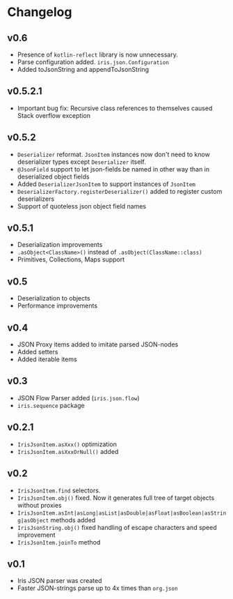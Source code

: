 # Changelog

## v0.6
- Presence of `kotlin-reflect` library is now unnecessary.
- Parse configuration added. `iris.json.Configuration`
- Added toJsonString and appendToJsonString

## v0.5.2.1
- Important bug fix: Recursive class references to themselves caused Stack overflow exception

## v0.5.2
- `Deserializer` reformat. `JsonItem` instances now don't need to know deserializer types except `Deserializer` itself.
- `@JsonField` support to let json-fields be named in other way than in deserialized object fields
- Added `DeserializerJsonItem` to support instances of `JsonItem`
- `DeserializerFactory.registerDeserializer()` added to register custom deserializers
- Support of quoteless json object field names

## v0.5.1
- Deserialization improvements
- `.asObject<ClassName>()` instead of `.asObject(ClassName::class)`
- Primitives, Collections, Maps support

## v0.5
- Deserialization to objects
- Performance improvements

## v0.4
- JSON Proxy items added to imitate parsed JSON-nodes
- Added setters
- Added iterable items 

## v0.3
- JSON Flow Parser added (`iris.json.flow`)
- `iris.sequence` package

## v0.2.1
- `IrisJsonItem.asXxx()` optimization
- `IrisJsonItem.asXxxOrNull()` added

## v0.2
- `IrisJsonItem.find` selectors.
- `IrisJsonItem.obj()` fixed. Now it generates full tree of target objects without proxies
- `IrisJsonItem.asInt|asLong|asList|asDouble|asFloat|asBoolean|asString|asObject` methods added
- `IrisJsonString.obj()` fixed handling of escape characters and speed improvement
- `IrisJsonItem.joinTo` method

## v0.1
- Iris JSON parser was created
- Faster JSON-strings parse up to 4x times than `org.json`
